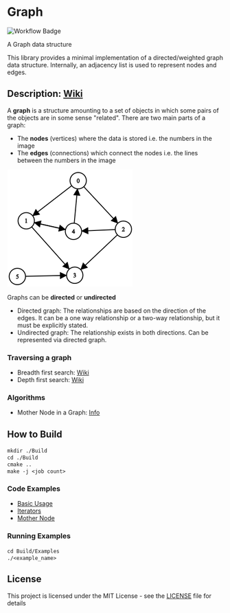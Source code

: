 # Graph

![Workflow Badge](https://github.com/razmikTovmas/Graph/workflows/Build/badge.svg)

A Graph data structure

This library provides a minimal implementation of a directed/weighted graph data structure. Internally, an adjacency list is used to represent nodes and edges.

## Description: [Wiki](https://en.wikipedia.org/wiki/Graph_(discrete_mathematics))
A **graph** is a structure amounting to a set of objects in which some pairs of the objects are in some sense "related". There are two main parts of a graph:

- The **nodes** (vertices) where the data is stored i.e. the numbers in the image
- The **edges** (connections) which connect the nodes i.e. the lines between the numbers in the image

![Graph](./Resources/Graph.png)

Graphs can be **directed** or **undirected**

- Directed graph: The relationships are based on the direction of the edges. It can be a one way relationship or a two-way relationship, but it must be explicitly stated.
- Undirected graph: The relationship exists in both directions. Can be represented via directed graph.

### Traversing a graph
- Breadth first search: [Wiki](https://en.wikipedia.org/wiki/Breadth-first_search)
- Depth first search: [Wiki](https://en.wikipedia.org/wiki/Depth-first_search)

### Algorithms
- Mother Node in a Graph: [Info](https://www.geeksforgeeks.org/find-a-mother-vertex-in-a-graph/)

## How to Build

```
mkdir ./Build
cd ./Build
cmake ..
make -j <job count>
```

### Code Examples
- [Basic Usage](./examples/Basic.cxx)
- [Iterators](./examples/Iterator.cxx)
- [Mother Node](./examples/MotherNode.cxx)

### Running Examples
```
cd Build/Examples
./<example_name>
```

## License

This project is licensed under the MIT License - see the [LICENSE](LICENSE) file for details

